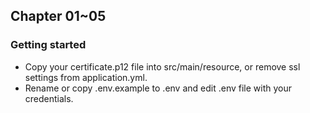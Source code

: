 ## Chapter 01~05

### Getting started

- Copy your certificate.p12 file into src/main/resource, or remove ssl settings from application.yml.
- Rename or copy .env.example to .env and edit .env file with your credentials.
